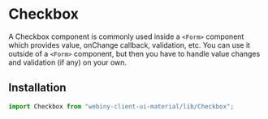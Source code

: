 # Checkbox

A Checkbox component is commonly used inside a `<Form>` component which provides value, onChange callback, validation, etc.
You can use it outside of a `<Form>` component, but then you have to handle value changes and validation (if any) on your own.

## Installation
```js
import Checkbox from "webiny-client-ui-material/lib/Checkbox";
```